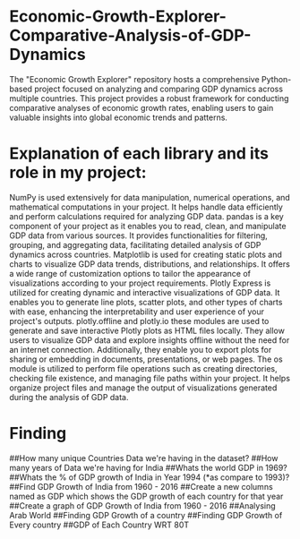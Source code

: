 # Economic-Growth-Explorer-Comparative-Analysis-of-GDP-Dynamics
The "Economic Growth Explorer" repository hosts a comprehensive Python-based project focused on analyzing and comparing GDP dynamics across multiple countries. This project provides a robust framework for conducting comparative analyses of economic growth rates, enabling users to gain valuable insights into global economic trends and patterns.
# Explanation of each library and its role in my project:
NumPy is used extensively for data manipulation, numerical operations, and mathematical computations in your project. It helps handle data efficiently and perform calculations required for analyzing GDP data.
pandas is a key component of your project as it enables you to read, clean, and manipulate GDP data from various sources. It provides functionalities for filtering, grouping, and aggregating data, facilitating detailed analysis of GDP dynamics across countries.
Matplotlib is used for creating static plots and charts to visualize GDP data trends, distributions, and relationships. It offers a wide range of customization options to tailor the appearance of visualizations according to your project requirements.
Plotly Express is utilized for creating dynamic and interactive visualizations of GDP data. It enables you to generate line plots, scatter plots, and other types of charts with ease, enhancing the interpretability and user experience of your project's outputs.
plotly.offline and plotly.io these modules are used to generate and save interactive Plotly plots as HTML files locally. They allow users to visualize GDP data and explore insights offline without the need for an internet connection. Additionally, they enable you to export plots for sharing or embedding in documents, presentations, or web pages.
The os module is utilized to perform file operations such as creating directories, checking file existence, and managing file paths within your project. It helps organize project files and manage the output of visualizations generated during the analysis of GDP data.
# Finding
##How many unique Countries Data we're having in the dataset?
##How many years of Data we're having for India
##Whats the world GDP in 1969?
##Whats the % of GDP growth of India in Year 1994 (*as compare to 1993)?
##Find GDP Growth of India from 1960 - 2016
##Create a new columns named as GDP which shows the GDP growth of each country for that year
##Create a graph of GDP Growth of India from 1960 - 2016
##Analysing Arab World
##Finding GDP Growth of a country
##Finding GDP Growth of Every country
##GDP of Each Country WRT 80T


